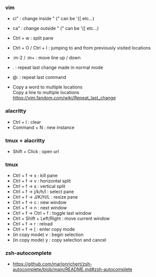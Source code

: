 ### vim
- ci" : change inside " (" can be '{[ etc...)
- ca" : change outside " (" can be '{[ etc...)
- Ctrl + w : split pane
- Ctrl + O / Ctrl + I : jumping to and from previously visited locations
- :m-2 / :m+ : move line up / down
- . : repeat last change made in normal mode
- @: : repeat last command

- Copy a word to multiple locations  
  Copy a line to multiple locations  
  https://vim.fandom.com/wiki/Repeat_last_change

### alacritty
- Ctrl + l : clear
- Command + N : new instance

### tmux + alacritty
- Shift + Click : open url

### tmux
- Ctrl + f -> x : kill pane
- Ctrl + f -> v : horizontal split
- Ctrl + f -> s : vertical split
- Ctrl + f -> j/k/h/l : select pane
- Ctrl + f -> J/K/H/L : resize pane
- Ctrl + f -> c : new window
- Ctrl + f -> n : next window
- Ctrl + f -> Ctrl + f : toggle last window
- Ctrl + Shift + Left/Right : move current window
- Ctrl + f -> r : reload
- Ctrl + f -> [ : enter copy mode
- (in copy mode) v : begin selection
- (in copy mode) y : copy selection and cancel

### zsh-autocomplete
- https://github.com/marlonrichert/zsh-autocomplete/blob/main/README.md#zsh-autocomplete
